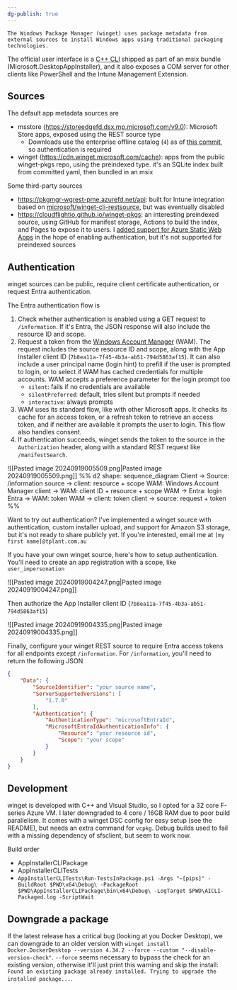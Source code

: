 ```yaml
---
dg-publish: true
---
```

	The Windows Package Manager (winget) uses package metadata from external sources to install Windows apps using traditional packaging technologies.
The official user interface is a [C++ CLI](https://github.com/microsoft/winget-cli) shipped as part of an msix bundle (Microsoft.DesktopAppInstaller), and it also exposes a COM server for other clients like PowerShell and the Intune Management Extension.
## Sources
The default app metadata sources are
* msstore (https://storeedgefd.dsx.mp.microsoft.com/v9.0): Microsoft Store apps, exposed using the REST source type
	* Downloads use the enterprise offline catalog (`4`) as of [this commit](https://github.com/microsoft/winget-cli/commit/06ac4715513d3807060bd2b08967e0f18934c328#diff-489237a33097c9e831c99a209b330daaa640d9bdb27872bbeb322f39c408c6bc), so authentication is required
* winget (https://cdn.winget.microsoft.com/cache): apps from the public winget-pkgs repo, using the preindexed type. it's an SQLite index built from committed yaml, then bundled in an msix

Some third-party sources
* https://pkgmgr-wgrest-pme.azurefd.net/api: built for Intune integration based on [microsoft/winget-cli-restsource](https://github.com/microsoft/winget-cli-restsource), but was eventually disabled
* https://cloudflightio.github.io/winget-pkgs: an interesting preindexed source, using GitHub for manifest storage, Actions to build the index, and Pages to expose it to users. I [added support for Azure Static Web Apps](https://github.com/pl4nty/winget-pkgs-selfhost/pull/1/files) in the hope of enabling authentication, but it's not supported for preindexed sources 

## Authentication
winget sources can be public, require client certificate authentication, or request Entra authentication.

The Entra authentication flow is
1. Check whether authentication is enabled using a GET request to `/information`. If it's Entra, the JSON response will also include the resource ID and scope.
2. Request a token from the [Windows Account Manager](https://learn.microsoft.com/en-us/entra/identity-platform/reference-entra-id-wam-api) (WAM). The request includes the source resource ID and scope, along with the App Installer client ID (`7b8ea11a-7f45-4b3a-ab51-794d5863af15`). It can also include a user principal name (login hint) to prefill if the user is prompted to login, or to select if WAM has cached credentials for multiple accounts. WAM accepts a preference parameter for the login prompt too
	* `silent`: fails if no credentials are available
	* `silentPreferred`: default, tries silent but prompts if needed
	* `interactive`: always prompts
3. WAM uses its standard flow, like with other Microsoft apps. It checks its cache for an access token, or a refresh token to retrieve an access token, and if neither are available it prompts the user to login. This flow also handles consent.
4. If authentication succeeds, winget sends the token to the source in the `Authorization` header, along with a standard REST request like `/manifestSearch`.

![[Pasted image 20240919005509.png|Pasted image 20240919005509.png]]
%%
d2
shape: sequence_diagram
Client -> Source: /information
source -> client: resource + scope
WAM: Windows Account Manager
client -> WAM: client ID + resource + scope
WAM -> Entra: login
Entra -> WAM: token
WAM -> client: token
client -> source: request + token
%%


Want to try out authentication? I've implemented a winget source with authentication, custom installer upload, and support for Amazon S3 storage, but it's not ready to share publicly yet. If you're interested, email me at `[my first name]@tplant.com.au`

If you have your own winget source, here's how to setup authentication. You'll need to create an app registration with a scope, like `user_impersonation`

![[Pasted image 20240919004247.png|Pasted image 20240919004247.png]]

Then authorize the App Installer client ID (`7b8ea11a-7f45-4b3a-ab51-794d5863af15`)

![[Pasted image 20240919004335.png|Pasted image 20240919004335.png]]

Finally, configure your winget REST source to require Entra access tokens for all endpoints except `/information`. For `/information`, you'll need to return the following JSON

```json
{
	"Data": {
		"SourceIdentifier": "your source name",
		"ServerSupportedVersions": [
			"1.7.0"
		],
		"Authentication": {
			"AuthenticationType": "microsoftEntraId",
			"MicrosoftEntraIdAuthenticationInfo": {
				"Resource": "your resource id",
				"Scope": "your scope"
			}
		}
	}
}
```

## Development
winget is developed with C++ and Visual Studio, so I opted for a 32 core F-series Azure VM. I later downgraded to 4 core / 16GB RAM due to poor build parallelism.
It comes with a winget DSC config for easy setup (see the README), but needs an extra command for `vcpkg`. Debug builds used to fail with a missing dependency of sfsclient, but seem to work now.

Build order
* AppInstallerCLIPackage
* AppInstallerCLITests
* `AppInstallerCLITests\Run-TestsInPackage.ps1 -Args "~[pips]" -BuildRoot $PWD\x64\Debug\ -PackageRoot $PWD\AppInstallerCLIPackage\bin\x64\Debug\ -LogTarget $PWD\AICLI-Packaged.log -ScriptWait`

## Downgrade a package
If the latest release has a critical bug (looking at you Docker Desktop), we can downgrade to an older version with `winget install Docker.DockerDesktop --version 4.34.2 --force --custom "--disable-version-check"`.
`--force` seems necessary to bypass the check for an existing version, otherwise it'll just print this warning and skip the install: `Found an existing package already installed. Trying to upgrade the installed package...`.